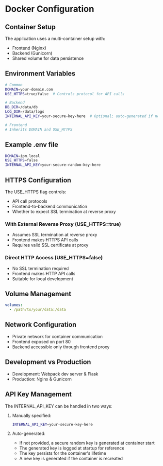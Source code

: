# Docker Configuration

## Container Setup
The application uses a multi-container setup with:
- Frontend (Nginx)
- Backend (Gunicorn)
- Shared volume for data persistence

## Environment Variables
```bash
# Common
DOMAIN=your-domain.com
USE_HTTPS=true/false  # Controls protocol for API calls

# Backend
DB_DIR=/data/db
LOG_DIR=/data/logs
INTERNAL_API_KEY=your-secure-key-here  # Optional; auto-generated if not provided

# Frontend
# Inherits DOMAIN and USE_HTTPS
```

## Example .env file
```bash
DOMAIN=ipm.local
USE_HTTPS=false
INTERNAL_API_KEY=your-secure-random-key-here
```

## HTTPS Configuration
The USE_HTTPS flag controls:
- API call protocols
- Frontend-to-backend communication
- Whether to expect SSL termination at reverse proxy

### With External Reverse Proxy (USE_HTTPS=true)
- Assumes SSL termination at reverse proxy
- Frontend makes HTTPS API calls
- Requires valid SSL certificate at proxy

### Direct HTTP Access (USE_HTTPS=false)
- No SSL termination required
- Frontend makes HTTP API calls
- Suitable for local development

## Volume Management
```yaml
volumes:
  - /path/to/your/data:/data
```

## Network Configuration
- Private network for container communication
- Frontend exposed on port 80
- Backend accessible only through frontend proxy

## Development vs Production
- Development: Webpack dev server & Flask
- Production: Nginx & Gunicorn

## API Key Management
The INTERNAL_API_KEY can be handled in two ways:

1. Manually specified:
   ```bash
   INTERNAL_API_KEY=your-secure-key-here
   ```

2. Auto-generated:
   - If not provided, a secure random key is generated at container start
   - The generated key is logged at startup for reference
   - The key persists for the container's lifetime
   - A new key is generated if the container is recreated
